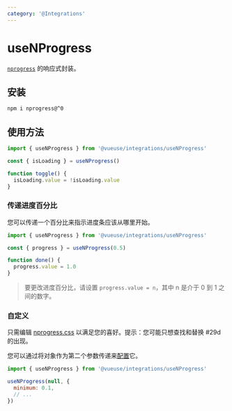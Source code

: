 ```yaml
---
category: '@Integrations'
---
```


# useNProgress

[`nprogress`](https://github.com/rstacruz/nprogress) 的响应式封装。

## 安装

```bash
npm i nprogress@^0
```

## 使用方法

```js {6}
import { useNProgress } from '@vueuse/integrations/useNProgress'

const { isLoading } = useNProgress()

function toggle() {
  isLoading.value = !isLoading.value
}
```

### 传递进度百分比

您可以传递一个百分比来指示进度条应该从哪里开始。

```js {3}
import { useNProgress } from '@vueuse/integrations/useNProgress'

const { progress } = useNProgress(0.5)

function done() {
  progress.value = 1.0
}
```

> 要更改进度百分比，请设置 `progress.value = n`，其中 n 是介于 0 到 1 之间的数字。

### 自定义

只需编辑 [nprogress.css](https://github.com/rstacruz/nprogress/blob/master/nprogress.css) 以满足您的喜好。提示：您可能只想查找和替换 #29d 的出现。

您可以通过将对象作为第二个参数传递来[配置](https://github.com/rstacruz/nprogress#configuration)它。

```js {4}
import { useNProgress } from '@vueuse/integrations/useNProgress'

useNProgress(null, {
  minimum: 0.1,
  // ...
})
```
